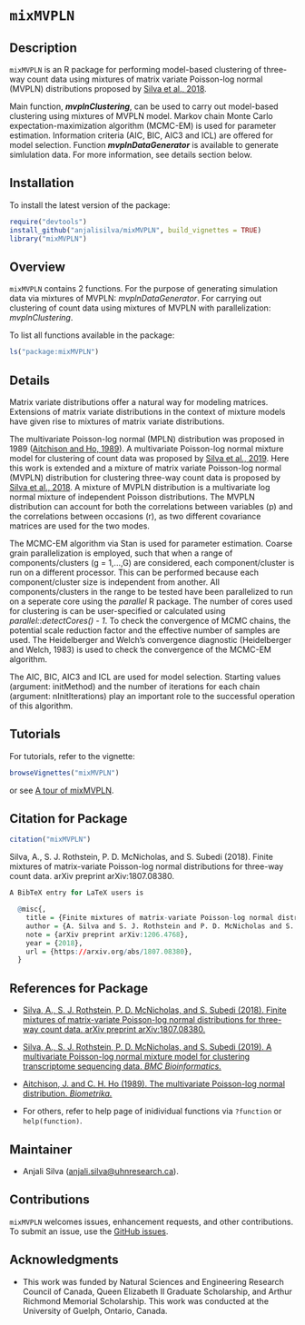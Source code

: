 # `mixMVPLN`

## Description
`mixMVPLN` is an R package for performing model-based clustering of three-way count data using mixtures of matrix variate Poisson-log normal (MVPLN) distributions proposed by [Silva et al., 2018](https://arxiv.org/abs/1711.11190v1).

Main function, __*mvplnClustering*__, can be used to carry out model-based clustering using mixtures of MVPLN model. Markov chain Monte Carlo expectation-maximization algorithm (MCMC-EM) is used for parameter estimation. Information criteria (AIC, BIC, AIC3 and ICL) are offered for model selection. Function __*mvplnDataGenerator*__ is available to generate simlulation data. For more information, see details section below.

## Installation

To install the latest version of the package:

``` r
require("devtools")
install_github("anjalisilva/mixMVPLN", build_vignettes = TRUE)
library("mixMVPLN")
```

## Overview

`mixMVPLN` contains 2 functions. For the purpose of generating simulation data via mixtures of MVPLN: *mvplnDataGenerator*. For carrying out clustering of count data using mixtures of MVPLN with parallelization: *mvplnClustering*. 

To list all functions available in the package:

``` r
ls("package:mixMVPLN")
```

## Details

Matrix variate distributions offer a natural way for modeling matrices. Extensions of matrix variate distributions in the context of mixture models have given rise to mixtures of matrix variate distributions.

The multivariate Poisson-log normal (MPLN) distribution was proposed in 1989 ([Aitchison and Ho, 1989](https://www.jstor.org/stable/2336624?seq=1)). A multivariate Poisson-log normal mixture model for clustering of count data was proposed by [Silva et al., 2019](https://bmcbioinformatics.biomedcentral.com/articles/10.1186/s12859-019-2916-0). Here this work is extended and a mixture of matrix variate Poisson-log normal (MVPLN) distribution for clustering three-way count data is proposed by [Silva et al., 2018](https://arxiv.org/abs/1711.11190v1). A mixture of MVPLN distribution is a multivariate log normal mixture of independent Poisson distributions. The MVPLN distribution can account for both the correlations between variables (p) and the correlations between occasions (r), as two different covariance matrices are used for the two modes. 

The MCMC-EM algorithm via Stan is used for parameter estimation. Coarse grain parallelization is employed, such that when a range of components/clusters (g = 1,...,G) are considered, each component/cluster is run on a different processor. This can be performed because each component/cluster size is independent from another. All components/clusters in the range to be tested have been parallelized to run on a seperate core using the *parallel* R package. The number of cores used for clustering is can be user-specified or calculated using *parallel::detectCores() - 1*. To check the convergence of MCMC chains, the potential scale reduction factor and the effective number of samples are used. The Heidelberger and Welch’s convergence diagnostic (Heidelberger and Welch, 1983) is used to check the convergence of the MCMC-EM algorithm. 

The AIC, BIC, AIC3 and ICL are used for model selection. Starting values (argument: initMethod) and the number of iterations for each chain (argument: nInitIterations) play an important role to the successful operation of this algorithm.

  
## Tutorials  

For tutorials, refer to the vignette:

``` r
browseVignettes("mixMVPLN")
```

or see [A tour of mixMVPLN](https://github.com/anjalisilva/MPLNClust/blob/master/vignettes/Introduction_MPLNClust_MCMCEM.md).
  


## Citation for Package
``` r
citation("mixMVPLN")
```
Silva, A., S. J. Rothstein, P. D. McNicholas, and S. Subedi (2018). Finite mixtures of matrix-variate Poisson-log normal distributions for three-way count data. arXiv preprint arXiv:1807.08380.
``` r
A BibTeX entry for LaTeX users is

  @misc{,
    title = {Finite mixtures of matrix-variate Poisson-log normal distributions for three-way count data},
    author = {A. Silva and S. J. Rothstein and P. D. McNicholas and S. Subedi},
    note = {arXiv preprint arXiv:1206.4768},
    year = {2018},
    url = {https://arxiv.org/abs/1807.08380},
  }
```


## References for Package

* [Silva, A., S. J. Rothstein, P. D. McNicholas, and S. Subedi (2018). Finite mixtures of matrix-variate Poisson-log normal distributions for three-way count data. arXiv preprint arXiv:1807.08380.](https://arxiv.org/abs/1807.08380)

* [Silva, A., S. J. Rothstein, P. D. McNicholas, and S. Subedi (2019). A multivariate Poisson-log normal mixture model for clustering transcriptome sequencing data. *BMC Bioinformatics.*](https://bmcbioinformatics.biomedcentral.com/articles/10.1186/s12859-019-2916-0)

* [Aitchison, J. and C. H. Ho (1989). The multivariate Poisson-log normal distribution. *Biometrika.*](https://www.jstor.org/stable/2336624?seq=1)

* For others, refer to help page of inidividual functions via `?function` or `help(function)`.


## Maintainer

* Anjali Silva (anjali.silva@uhnresearch.ca). 


## Contributions

`mixMVPLN` welcomes issues, enhancement requests, and other contributions. To submit an issue, use the [GitHub issues](https://github.com/anjalisilva/mixMVPLN/issues).


## Acknowledgments

* This work was funded by Natural Sciences and Engineering Research Council of Canada, Queen Elizabeth II Graduate Scholarship, and Arthur Richmond Memorial Scholarship. This work was conducted at the University of Guelph, Ontario, Canada. 
